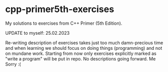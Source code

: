 # cpp-primer5th-exercises
My solutions to exercises from C++ Primer (5th Edition).


UPDATE to myself: 25.02.2023

Re-writing description of exercises takes just too much damn-precious time and when learning we should focus on doing things (programming) and not on mundane work. Starting from now only exercises explicitly marked as "write a program" will be put in repo. No descriptions going forward. Me Sorry :(
